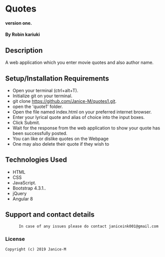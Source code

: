 # Quotes

#### version one.

#### By **Robin kariuki**

## Description

A web application which you enter movie quotes and also author name.

## Setup/Installation Requirements

-   Open your terminal (ctrl+alt+T).
-   Initialize git on your terminal.
-   git clone <https://github.com/Janice-M/quotes1.git>.
-   open the 'quote1' folder.
-   Open the file named index.html on your preferred internet browser.
-   Enter your lyrical quote and alias of choice into the input boxes.
-   Click Submit.
-   Wait for the response from the web application to show your quote has been successfully posted.
-   You can like or dislike quotes on the Webpage
-  One may also delete their quote if they wish to

## Technologies Used

-   HTML
-   CSS
-   JavaScript.
-   Bootstrap 4.3.1..
-   jQuery
-   Angular 8

## Support and contact details

          In case of any issues please do contact janiceink001@gmail.com

### License

    Copyright (c) 2019 Janice-M

